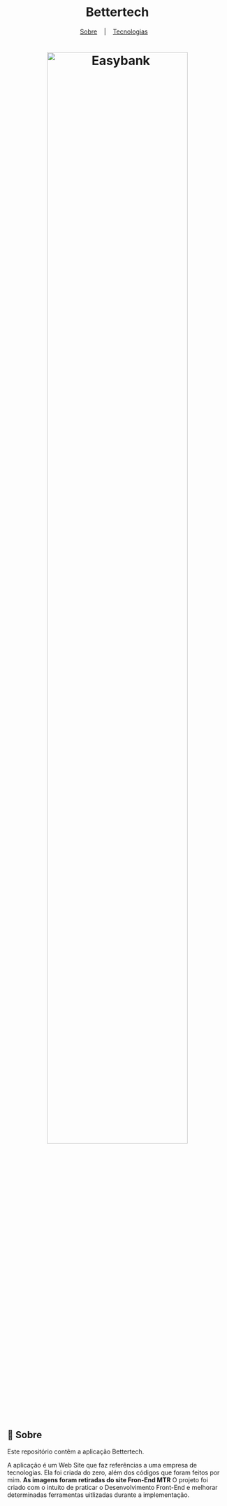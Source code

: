 <h1 align="center">Bettertech</h1>

<p align="center">
  <a href="#book-sobre">Sobre</a>
  &nbsp;&nbsp;&nbsp;|&nbsp;&nbsp;&nbsp;
  <a href="#hammer-tecnologias">Tecnologias</a>
  &nbsp;&nbsp;&nbsp;
<p>

<h1 align="center" display="flex">
  <img src="https://user-images.githubusercontent.com/80855598/147250849-3b6c9aa9-da0d-4f24-b1b7-e58f8cc175cf.png" width="80%" alt="Easybank" title="Easybank">
</h1>

## :book: Sobre
Este repositório contêm a aplicação Bettertech.

A aplicação é um Web Site que faz referências a uma empresa de tecnologias.
Ela foi criada do zero, além dos códigos que foram feitos por mim.
**As imagens foram retiradas do site Fron-End MTR**
O projeto foi criado com o intuito de praticar o Desenvolvimento Front-End e melhorar determinadas ferramentas uitlizadas durante a implementação.